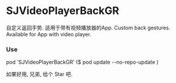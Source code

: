 # SJVideoPlayerBackGR
自定义返回手势. 适用于带有视频播放器的App.
Custom back gestures. Available for App with video player.

### Use
pod 'SJVideoPlayerBackGR' ($ pod update --no-repo-update )

如果好用, 兄弟, 给个 Star 吧.
